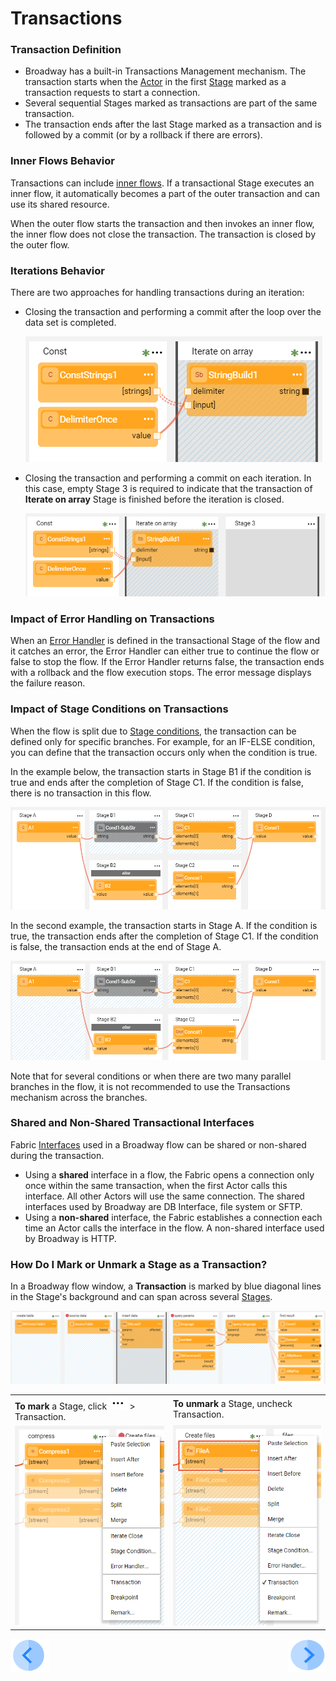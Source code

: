 # Transactions

### Transaction Definition

- Broadway has a built-in Transactions Management mechanism. The transaction starts when the [Actor](03_broadway_actor.md) in the first [Stage](19_broadway_flow_stages.md) marked as a transaction requests to start a connection. 
- Several sequential Stages marked as transactions are part of the same transaction.
- The transaction ends after the last Stage marked as a transaction and is followed by a commit (or by a rollback if there are errors). 

### Inner Flows Behavior

Transactions can include [inner flows](22_broadway_flow_inner_flows.md). If a transactional Stage executes an inner flow, it automatically becomes a part of the outer transaction and can use its shared resource.

When the outer flow starts the transaction and then invokes an inner flow, the inner flow does not close the transaction. The transaction is closed by the outer flow.

### Iterations Behavior

There are two approaches for handling transactions during an iteration: 

* Closing the transaction and performing a commit after the loop over the data set is completed.

  ![image](images/99_23_commit_at_end.PNG)

* Closing the transaction and performing a commit on each iteration. In this case, empty Stage 3 is required to indicate that the transaction of **Iterate on array** Stage is finished before the iteration is closed.

  ![image](images/99_23_commit_each.PNG)

### Impact of Error Handling on Transactions

When an [Error Handler](24_error_handling.md) is defined in the transactional Stage of the flow and it catches an error, the Error Handler can either true to continue the flow or false to stop the flow. If the Error Handler returns false, the transaction ends with a rollback and the flow execution stops. The error message displays the failure reason.

### Impact of Stage Conditions on Transactions

When the flow is split due to [Stage conditions](/articles/19_Broadway/19_broadway_flow_stages.md#what-is-a-stage-condition), the transaction can be defined only for specific branches. For example, for an IF-ELSE condition, you can define that the transaction occurs only when the condition is true. 

In the example below, the transaction starts in Stage B1 if the condition is true and ends after the completion of Stage C1. If the condition is false, there is no transaction in this flow.

![image](images/99_23_split1.PNG)

In the second example, the transaction starts in Stage A. If the condition is true, the transaction ends after the completion of Stage C1. If the condition is false, the transaction ends at the end of Stage A.

![image](images/99_23_split2.PNG)

Note that for several conditions or when there are two many parallel branches in the flow, it is not recommended to use the Transactions mechanism across the branches.

### Shared and Non-Shared Transactional Interfaces

Fabric [Interfaces](/articles/05_DB_interfaces/01_interfaces_overview.md) used in a Broadway flow can be shared or non-shared during the transaction.

* Using a **shared** interface in a flow, the Fabric opens a connection only once within the same transaction, when the first Actor calls this interface. All other Actors will use the same connection. The shared interfaces used by Broadway are DB Interface, file system or SFTP.
* Using  a **non-shared** interface, the Fabric establishes a connection each time an Actor calls the interface in the flow. A non-shared interface used by Broadway is HTTP.  

### How Do I Mark or Unmark a Stage as a Transaction?

In a Broadway flow window, a **Transaction** is marked by blue diagonal lines in the Stage's background and can span across several [Stages](19_broadway_flow_stages.md).

![image](images/99_23_01.PNG)



<table>
<tbody>
<tr>
<td valign="center" ><strong>To mark</strong> a Stage, click <img src="images/99_19_dots.PNG" alt="..." /> > Transaction.</td>
<td valign="center" ><strong>To unmark</strong> a Stage, uncheck Transaction.</td>
</td>
</tr>
<tr>
<td valign="center" ><img src="images/99_23_02.PNG" alt="Mark" /></td>
<td valign="center" ><img src="images/99_23_03.PNG" alt="UnMark" /></td>
</td>
</tr>
</tbody>
</table>

[![Previous](/articles/images/Previous.png)](22_broadway_flow_inner_flows.md)[<img align="right" width="60" height="54" src="/articles/images/Next.png">](24_error_handling.md)
